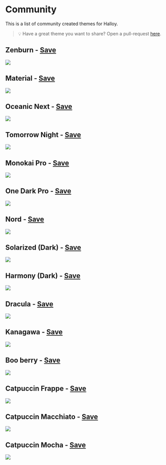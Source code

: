 # Community

This is a list of community created themes for Halloy.

> 💡 Have a great theme you want to share? Open a pull-request [here](https://github.com/squidowl/halloy/pulls).

## Zenburn - [Save](zenburn.toml)

<img src="zenburn.png">

## Material - [Save](material.toml)

<img src="material.png">

## Oceanic Next - [Save](oceanic-next.toml)

<img src="oceanic-next.png">

## Tomorrow Night - [Save](tomorrow-night.toml)

<img src="tomorrow-night.png">

## Monokai Pro - [Save](monokai-pro.toml)

<img src="monokai-pro.png">

## One Dark Pro - [Save](one-dark-pro.toml)

<img src="one-dark-pro.png">

## Nord - [Save](nord.toml)

<img src="nord.png">

## Solarized (Dark) - [Save](solarized-dark.toml)

<img src="solarized-dark.png">

## Harmony (Dark) - [Save](harmony-dark.toml)

<img src="harmony-dark.png">

## Dracula - [Save](dracula.toml)

<img src="dracula.png">

## Kanagawa - [Save](kanagawa.toml)

<img src="kanagawa.png">

## Boo berry - [Save](boo-berry.toml)

<img src="boo-berry.png">

## Catpuccin Frappe - [Save](catpuccin-frappe.toml)

<img src="catpuccin-frappe.png">

## Catpuccin Macchiato - [Save](catpuccin-macchiato.toml)

<img src="catpuccin-macchiato.png">

## Catpuccin Mocha - [Save](catpuccin-mocha.toml)

<img src="catpuccin-mocha.png">
